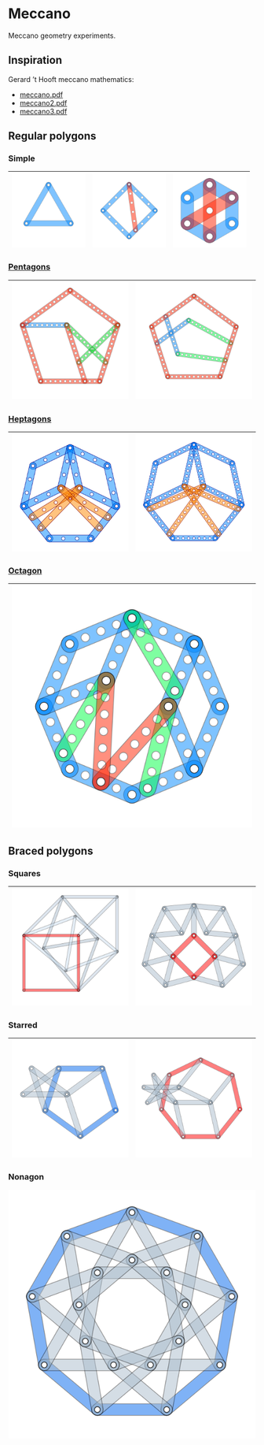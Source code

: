 # Meccano
Meccano geometry experiments.

## Inspiration
Gerard ’t Hooft meccano mathematics:
- [meccano.pdf](https://webspace.science.uu.nl/~hooft101/lectures/meccano.pdf)
- [meccano2.pdf](https://webspace.science.uu.nl/~hooft101/lectures/meccano2.pdf)
- [meccano3.pdf](https://webspace.science.uu.nl/~hooft101/lectures/meccano3.pdf)

## Regular polygons

### Simple

| <img src="figs/triangle-1.svg" width="150px"> | <img src="figs/square-4.svg" width="150px"> | <img src="figs/hexagon-1.svg" width="150px">
|----|---|----|

### [Pentagons](penta/README.md)

| <img src="penta/figs/pentagon-12a.svg" width="300px"> | <img src="penta/figs/pentagon-12b.svg" width="300px">
|----|----

### [Heptagons](hepta/README.md)

| <img src="hepta/heptagon-3.svg" width="300px"> | <img src="hepta/figs/heptagon-12.svg" width="300px">
|----|----

### [Octagon](octa/README.md)

| <img src="octa/figs/octagon-4.svg"> 
|----|

## Braced polygons

### Squares

| <img src="braced/figs/square-1.svg"> | <img src="braced/figs/square-2.svg">
|---|---

### Starred

| <img src="braced/figs/pentagon.svg"> | <img src="braced/figs/heptagon.svg">
|---|---

### Nonagon

<img src="braced/figs/nonagon.svg">
